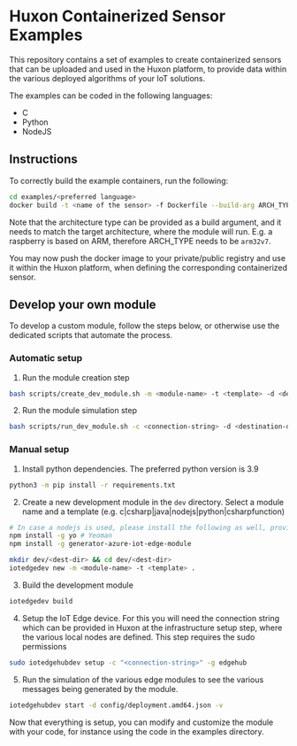 # Huxon Containerized Sensor Examples

This repository contains a set of examples to create containerized sensors that can be uploaded and used in the Huxon platform, to provide data within the various deployed algorithms of your IoT solutions.

The examples can be coded in the following languages:

- C
- Python
- NodeJS

## Instructions

To correctly build the example containers, run the following:

```bash
cd examples/<preferred language>
docker build -t <name of the sensor> -f Dockerfile --build-arg ARCH_TYPE=<architecture type> . 
```

Note that the architecture type can be provided as a build argument, and it needs to match the target architecture, where the module will run. E.g. a raspberry is based on ARM, therefore ARCH_TYPE needs to be `arm32v7`.

You may now push the docker image to your private/public registry and use it within the Huxon platform, when defining the corresponding containerized sensor.

## Develop your own module

To develop a custom module, follow the steps below, or otherwise use the dedicated scripts that automate the process.

### Automatic setup

1. Run the module creation step

```bash
bash scripts/create_dev_module.sh -m <module-name> -t <template> -d <destination-dir>
```

2. Run the module simulation step

```bash
bash scripts/run_dev_module.sh -c <connection-string> -d <destination-dir>
```

### Manual setup

1. Install python dependencies. The preferred python version is 3.9

```bash
python3 -m pip install -r requirements.txt
```

2. Create a new development module in the `dev` directory. Select a module name and a template (e.g. c|csharp|java|nodejs|python|csharpfunction)

```bash
# In case a nodejs is used, please install the following as well, provided you have npm installed in the system
npm install -g yo # Yeoman
npm install -g generator-azure-iot-edge-module

mkdir dev/<dest-dir> && cd dev/<dest-dir>
iotedgedev new -m <module-name> -t <template> .
```

3. Build the development module

```bash
iotedgedev build
```

4. Setup the IoT Edge device. For this you will need the connection string which can be provided in Huxon at the infrastructure setup step, where the various local nodes are defined. This step requires the sudo permissions

```bash
sudo iotedgehubdev setup -c "<connection-string>" -g edgehub
```

5. Run the simulation of the various edge modules to see the various messages being generated by the module.

```bash
iotedgehubdev start -d config/deployment.amd64.json -v
```

Now that everything is setup, you can modify and customize the module with your code, for instance using the code in the examples directory.
